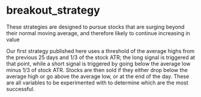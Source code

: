 # breakout_strategy
These strategies are designed to pursue stocks that are surging beyond their normal moving average, and therefore likely to continue 
increasing in value

Our first strategy published here uses a threshold of the average highs from the previous 25 days and 1/3 of the stock ATR; the long signal
is triggered at that point, while a short signal is triggered by going below the average low minus 1/3 of stock ATR. Stocks are then sold
if they either drop below the average high or go above the average low, or at the end of the day. These are all variables to be 
experimented with to determine which are the most successful.
